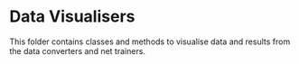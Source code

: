 # Data Visualisers
This folder contains classes and methods to visualise data and results from the data converters and net trainers.

